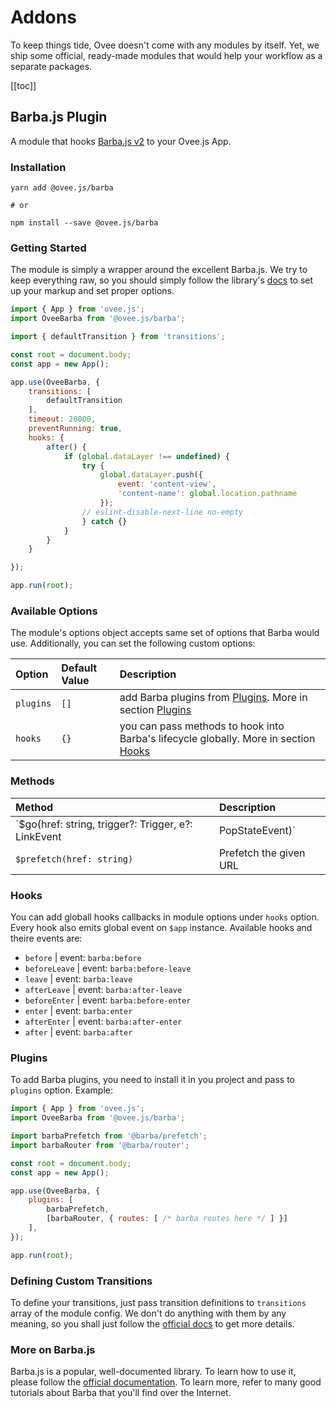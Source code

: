 # Addons

To keep things tide, Ovee doesn't come with any modules by itself. Yet, we ship some official, ready-made modules that would help your workflow as a separate packages.

[[toc]]

## Barba.js Plugin

A module that hooks [Barba.js v2](https://barba.js.org/) to your Ovee.js App.

### Installation

```shell
yarn add @ovee.js/barba

# or

npm install --save @ovee.js/barba
```

### Getting Started

The module is simply a wrapper around the excellent Barba.js. We try to keep everything raw, so you should simply follow the library's [docs](https://barba.js.org/docs/getstarted/intro/) to set up your markup and set proper options.

```js
import { App } from 'ovee.js';
import OveeBarba from '@ovee.js/barba';

import { defaultTransition } from 'transitions';

const root = document.body;
const app = new App();

app.use(OveeBarba, {
    transitions: [
        defaultTransition
    ],
    timeout: 20000,
    preventRunning: true,
    hooks: {
        after() {
            if (global.dataLayer !== undefined) {
                try {
                    global.dataLayer.push({
                        event: 'content-view',
                        'content-name': global.location.pathname
                    });
                // eslint-disable-next-line no-empty
                } catch {}
            }
        }
    }

});

app.run(root);
```

### Available Options

The module's options object accepts same set of options that Barba would use. Additionally, you can set the following custom options:


| Option | Default Value | Description |
|:------ |:------------- |:----------- |
| `plugins` | `[]` | add Barba plugins from [Plugins](https://barba.js.org/docs/plugins/). More in section [Plugins](#plugins) |
| `hooks` | `{}` | you can pass methods to hook into Barba's lifecycle globally. More in section [Hooks](#hooks) |

### Methods

| Method | Description |
|:------ |:----------- |
| `$go(href: string, trigger?: Trigger, e?: LinkEvent | PopStateEvent)` | Tell Barba to go to a specific URL |
| `$prefetch(href: string)` | Prefetch the given URL |


### Hooks

You can add globall hooks callbacks in module options under `hooks` option. Every hook also emits global event on `$app` instance. Available hooks and theire events are:
 - `before` | event: `barba:before`
 - `beforeLeave` | event: `barba:before-leave`
 - `leave` | event: `barba:leave`
 - `afterLeave` | event: `barba:after-leave`
 - `beforeEnter` | event: `barba:before-enter`
 - `enter` | event: `barba:enter`
 - `afterEnter` | event: `barba:after-enter`
 - `after` | event: `barba:after`

### Plugins

To add Barba plugins, you need to install it in you project and pass to `plugins` option. Example:

```js
import { App } from 'ovee.js';
import OveeBarba from '@ovee.js/barba';

import barbaPrefetch from '@barba/prefetch';
import barbaRouter from '@barba/router';

const root = document.body;
const app = new App();

app.use(OveeBarba, {
    plugins: [
        barbaPrefetch,
        [barbaRouter, { routes: [ /* barba routes here */ ] }]
    ],
});

app.run(root);
```

### Defining Custom Transitions

To define your transitions, just pass transition definitions to `transitions` array of the module config. We don't do anything with them by any meaning, so you shall just follow the [official docs](https://barba.js.org/docs/advanced/transitions/) to get more details.


### More on Barba.js

Barba.js is a popular, well-documented library. To learn how to use it, please follow the [official documentation](https://barba.js.org/docs/getstarted/intro/). To learn more, refer to many good tutorials about Barba that you'll find over the Internet.
